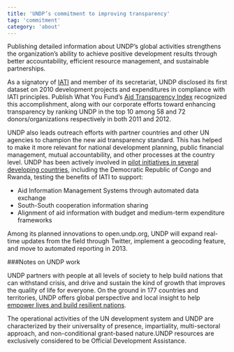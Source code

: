 ```yaml
---
title: 'UNDP’s commitment to improving transparency'
tag: 'commitment'
category: 'about'
---
```

Publishing detailed information about UNDP’s global activities strengthens the organization’s ability to achieve positive development results through better accountability, efficient resource management, and sustainable partnerships.

As a signatory of [IATI](http://www.aidtransparency.net/) and member of its secretariat, UNDP disclosed its first dataset on 2010 development projects and expenditures in compliance with IATI principles. Publish What You Fund’s [Aid Transparency Index](http://www.publishwhatyoufund.org/index/2012-index/) recognized this accomplishment, along with our corporate efforts toward enhancing transparency by ranking UNDP in the top 10 among 58 and 72 donors/organizations respectively in both 2011 and 2012.

UNDP also leads outreach efforts with partner countries and other UN agencies to champion the new aid transparency standard. This has helped to make it more relevant for national development planning, public financial management, mutual accountability, and other processes at the country level. UNDP has been actively involved in [pilot initiatives in several developing countries](http://www.aidtransparency.net/wp-content/uploads/2011/11/IATI-country-paper-overview-final.pdf), including the Democratic Republic of Congo and Rwanda, testing the benefits of IATI to support:

- Aid Information Management Systems through automated data exchange
- South-South cooperation information sharing
- Alignment of aid information with budget and medium-term expenditure frameworks

Among its planned innovations to open.undp.org, UNDP will expand real-time updates from the field through Twitter, implement a geocoding feature, and move to automated reporting in 2013.

###Notes on UNDP work

UNDP partners with people at all levels of society to help build nations that can withstand crisis, and drive and sustain the kind of growth that improves the quality of life for everyone. On the ground in 177 countries and territories, UNDP offers global perspective and local insight to help [empower lives and build resilient nations](http://www.undp.org/content/undp/en/home/ourwork/overview.html).

The operational activities of the UN development system and UNDP are characterized by their universality of presence, impartiality, multi-sectoral approach, and non-conditional grant-based nature.UNDP resources are exclusively considered to be Official Development Assistance.